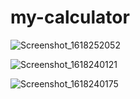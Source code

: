 # my-calculator
![Screenshot_1618252052](https://user-images.githubusercontent.com/59281938/114443137-c3852b80-9be6-11eb-8149-989ed4ebf5a9.png)


![Screenshot_1618240121](https://user-images.githubusercontent.com/59281938/114417511-17821700-9bcb-11eb-9809-784f59bf54f1.png)

![Screenshot_1618240175](https://user-images.githubusercontent.com/59281938/114417615-2e286e00-9bcb-11eb-8012-3f90e25704ac.png)


